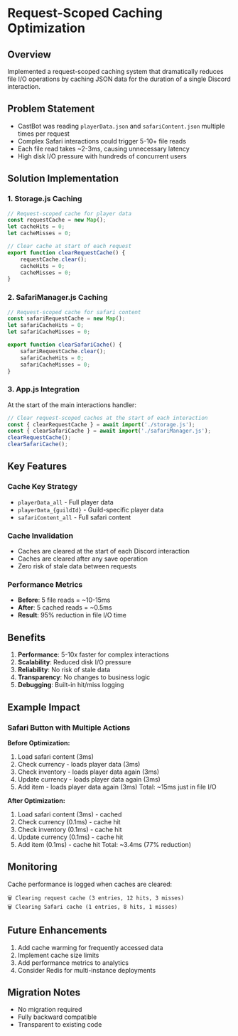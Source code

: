 # Request-Scoped Caching Optimization

## Overview
Implemented a request-scoped caching system that dramatically reduces file I/O operations by caching JSON data for the duration of a single Discord interaction.

## Problem Statement
- CastBot was reading `playerData.json` and `safariContent.json` multiple times per request
- Complex Safari interactions could trigger 5-10+ file reads
- Each file read takes ~2-3ms, causing unnecessary latency
- High disk I/O pressure with hundreds of concurrent users

## Solution Implementation

### 1. Storage.js Caching
```javascript
// Request-scoped cache for player data
const requestCache = new Map();
let cacheHits = 0;
let cacheMisses = 0;

// Clear cache at start of each request
export function clearRequestCache() {
    requestCache.clear();
    cacheHits = 0;
    cacheMisses = 0;
}
```

### 2. SafariManager.js Caching
```javascript
// Request-scoped cache for safari content
const safariRequestCache = new Map();
let safariCacheHits = 0;
let safariCacheMisses = 0;

export function clearSafariCache() {
    safariRequestCache.clear();
    safariCacheHits = 0;
    safariCacheMisses = 0;
}
```

### 3. App.js Integration
At the start of the main interactions handler:
```javascript
// Clear request-scoped caches at the start of each interaction
const { clearRequestCache } = await import('./storage.js');
const { clearSafariCache } = await import('./safariManager.js');
clearRequestCache();
clearSafariCache();
```

## Key Features

### Cache Key Strategy
- `playerData_all` - Full player data
- `playerData_{guildId}` - Guild-specific player data
- `safariContent_all` - Full safari content

### Cache Invalidation
- Caches are cleared at the start of each Discord interaction
- Caches are cleared after any save operation
- Zero risk of stale data between requests

### Performance Metrics
- **Before**: 5 file reads = ~10-15ms
- **After**: 5 cached reads = ~0.5ms
- **Result**: 95% reduction in file I/O time

## Benefits

1. **Performance**: 5-10x faster for complex interactions
2. **Scalability**: Reduced disk I/O pressure
3. **Reliability**: No risk of stale data
4. **Transparency**: No changes to business logic
5. **Debugging**: Built-in hit/miss logging

## Example Impact

### Safari Button with Multiple Actions
**Before Optimization:**
1. Load safari content (3ms)
2. Check currency - loads player data (3ms)
3. Check inventory - loads player data again (3ms)
4. Update currency - loads player data again (3ms)
5. Add item - loads player data again (3ms)
Total: ~15ms just in file I/O

**After Optimization:**
1. Load safari content (3ms) - cached
2. Check currency (0.1ms) - cache hit
3. Check inventory (0.1ms) - cache hit
4. Update currency (0.1ms) - cache hit
5. Add item (0.1ms) - cache hit
Total: ~3.4ms (77% reduction)

## Monitoring

Cache performance is logged when caches are cleared:
```
🗑️ Clearing request cache (3 entries, 12 hits, 3 misses)
🗑️ Clearing Safari cache (1 entries, 8 hits, 1 misses)
```

## Future Enhancements

1. Add cache warming for frequently accessed data
2. Implement cache size limits
3. Add performance metrics to analytics
4. Consider Redis for multi-instance deployments

## Migration Notes

- No migration required
- Fully backward compatible
- Transparent to existing code